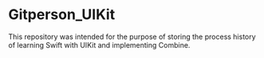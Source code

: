 # Gitperson_UIKit
This repository was intended for the purpose of storing the process history of learning Swift with UIKit and implementing Combine.
